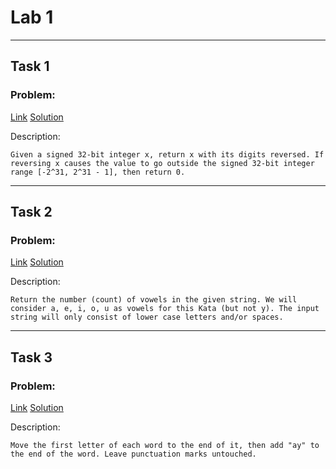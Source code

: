 # Lab 1

---

## Task 1
### Problem:

[Link](https://leetcode.com/problems/reverse-integer/description/) [Solution](https://github.com/vadymprokhorchuk/node-lab/tree/lab-1/solutions/task-1)

Description:

`Given a signed 32-bit integer x, return x with its digits reversed.
If reversing x causes the value to go outside the signed 32-bit integer range [-2^31, 2^31 - 1], then return 0.`

---

## Task 2
### Problem:

[Link](https://www.codewars.com/kata/54ff3102c1bad923760001f3) [Solution](https://github.com/vadymprokhorchuk/node-lab/blob/lab-1/solutions/task-2/index.js)

Description:

`Return the number (count) of vowels in the given string.
We will consider a, e, i, o, u as vowels for this Kata (but not y).
The input string will only consist of lower case letters and/or spaces.`

---

## Task 3
### Problem:

[Link](https://www.codewars.com/kata/520b9d2ad5c005041100000f/) [Solution](https://github.com/vadymprokhorchuk/node-lab/blob/lab-1/solutions/task-3/app.js)

Description:

`Move the first letter of each word to the end of it, then add "ay" to the end of the word. Leave punctuation marks untouched.`

